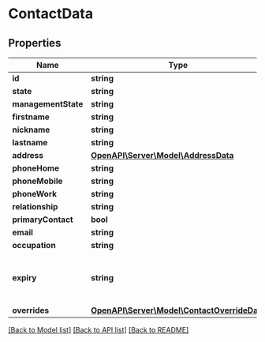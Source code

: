 # ContactData

## Properties
Name | Type | Description | Notes
------------ | ------------- | ------------- | -------------
**id** | **string** |  | 
**state** | **string** |  | [optional] 
**managementState** | **string** |  | [optional] 
**firstname** | **string** |  | 
**nickname** | **string** |  | [optional] 
**lastname** | **string** |  | 
**address** | [**OpenAPI\Server\Model\AddressData**](AddressData.md) |  | [optional] 
**phoneHome** | **string** |  | [optional] 
**phoneMobile** | **string** |  | [optional] 
**phoneWork** | **string** |  | [optional] 
**relationship** | **string** |  | [optional] 
**primaryContact** | **bool** |  | [optional] 
**email** | **string** |  | [optional] 
**occupation** | **string** |  | [optional] 
**expiry** | **string** |  | [optional] [default to '1990-01-01']
**overrides** | [**OpenAPI\Server\Model\ContactOverrideData**](ContactOverrideData.md) |  | [optional] 

[[Back to Model list]](../README.md#documentation-for-models) [[Back to API list]](../README.md#documentation-for-api-endpoints) [[Back to README]](../README.md)


